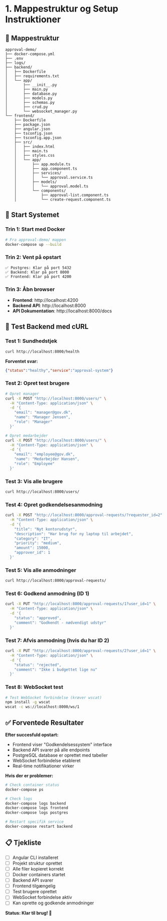 # 1. Mappestruktur og Setup Instruktioner

## 📁 Mappestruktur

```
approval-demo/
├── docker-compose.yml
├── .env
├── logs/
├── backend/
│   ├── Dockerfile
│   ├── requirements.txt
│   └── app/
│       ├── __init__.py
│       ├── main.py
│       ├── database.py
│       ├── models.py
│       ├── schemas.py
│       ├── crud.py
│       └── websocket_manager.py
└── frontend/
    ├── Dockerfile
    ├── package.json
    ├── angular.json
    ├── tsconfig.json
    ├── tsconfig.app.json
    ├── src/
    │   ├── index.html
    │   ├── main.ts
    │   ├── styles.css
    │   └── app/
    │       ├── app.module.ts
    │       ├── app.component.ts
    │       ├── services/
    │       │   └── approval.service.ts
    │       ├── models/
    │       │   └── approval.model.ts
    │       └── components/
    │           ├── approval-list.component.ts
    │           └── create-request.component.ts
```

## 🚀 Start Systemet

### Trin 1: Start med Docker
```bash
# Fra approval-demo/ mappen
docker-compose up --build
```

### Trin 2: Vent på opstart
```
✅ Postgres: Klar på port 5432
✅ Backend: Klar på port 8000 
✅ Frontend: Klar på port 4200
```

### Trin 3: Åbn browser
- **Frontend**: http://localhost:4200
- **Backend API**: http://localhost:8000
- **API Dokumentation**: http://localhost:8000/docs

## 🧪 Test Backend med cURL

### Test 1: Sundhedstjek
```bash
curl http://localhost:8000/health
```
**Forventet svar:**
```json
{"status":"healthy","service":"approval-system"}
```

### Test 2: Opret test brugere
```bash
# Opret manager
curl -X POST "http://localhost:8000/users/" \
  -H "Content-Type: application/json" \
  -d '{
    "email": "manager@gov.dk",
    "name": "Manager Jensen",
    "role": "Manager"
  }'

# Opret medarbejder
curl -X POST "http://localhost:8000/users/" \
  -H "Content-Type: application/json" \
  -d '{
    "email": "employee@gov.dk", 
    "name": "Medarbejder Hansen",
    "role": "Employee"
  }'
```

### Test 3: Vis alle brugere
```bash
curl http://localhost:8000/users/
```

### Test 4: Opret godkendelsesanmodning
```bash
curl -X POST "http://localhost:8000/approval-requests/?requester_id=2" \
  -H "Content-Type: application/json" \
  -d '{
    "title": "Nyt kontorudstyr",
    "description": "Har brug for ny laptop til arbejdet",
    "category": "IT",
    "priority": "medium",
    "amount": 15000,
    "approver_id": 1
  }'
```

### Test 5: Vis alle anmodninger
```bash
curl http://localhost:8000/approval-requests/
```

### Test 6: Godkend anmodning (ID 1)
```bash
curl -X PUT "http://localhost:8000/approval-requests/1?user_id=1" \
  -H "Content-Type: application/json" \
  -d '{
    "status": "approved",
    "comment": "Godkendt - nødvendigt udstyr"
  }'
```

### Test 7: Afvis anmodning (hvis du har ID 2)
```bash
curl -X PUT "http://localhost:8000/approval-requests/2?user_id=1" \
  -H "Content-Type: application/json" \
  -d '{
    "status": "rejected",
    "comment": "Ikke i budgettet lige nu"
  }'
```

### Test 8: WebSocket test
```bash
# Test WebSocket forbindelse (kræver wscat)
npm install -g wscat
wscat -c ws://localhost:8000/ws/1
```

## ✅ Forventede Resultater

**Efter succesfuld opstart:**
- Frontend viser "Godkendelsessystem" interface
- Backend API svarer på alle endpoints
- PostgreSQL database er oprettet med tabeller
- WebSocket forbindelse etableret
- Real-time notifikationer virker

**Hvis der er problemer:**
```bash
# Check container status
docker-compose ps

# Check logs
docker-compose logs backend
docker-compose logs frontend
docker-compose logs postgres

# Restart specifik service
docker-compose restart backend
```

## 📋 Tjekliste

- [ ] Angular CLI installeret
- [ ] Projekt struktur oprettet
- [ ] Alle filer kopieret korrekt
- [ ] Docker containers startet
- [ ] Backend API svarer
- [ ] Frontend tilgængelig
- [ ] Test brugere oprettet
- [ ] WebSocket forbindelse aktiv
- [ ] Kan oprette og godkende anmodninger

**Status: Klar til brug! 🎉**